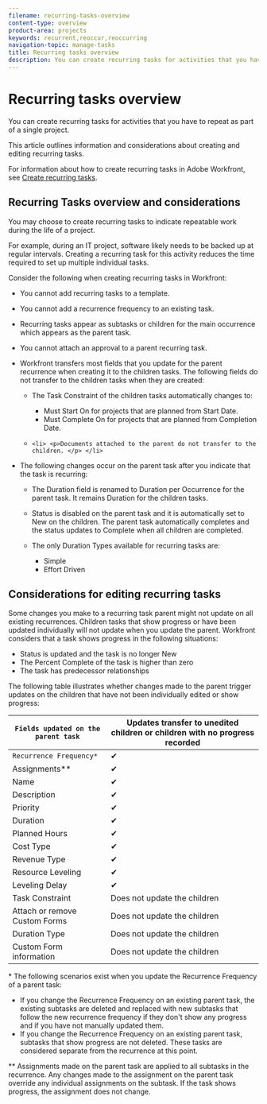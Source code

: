 ```yaml
---
filename: recurring-tasks-overview
content-type: overview
product-area: projects
keywords: recurrent,reoccur,reoccurring
navigation-topic: manage-tasks
title: Recurring tasks overview
description: You can create recurring tasks for activities that you have to repeat as part of a single project.
---
```


# Recurring tasks overview

You can create recurring tasks for activities that you have to repeat as part of a single project.

This article outlines information and considerations about creating and editing recurring tasks.

For information about how to create recurring tasks in Adobe Workfront, see [Create recurring tasks](../../../manage-work/tasks/create-tasks/create-recurring-tasks.md).

## Recurring Tasks overview and considerations

You may choose to create recurring tasks to indicate repeatable work during the life of a project.

For example, during an IT project, software likely needs to be backed up at regular intervals. Creating a recurring task for this activity reduces the time required to set up multiple individual tasks.

Consider the following when creating recurring tasks in Workfront:

* You cannot add recurring tasks to a template. 
* You cannot add a recurrence frequency to an existing task. 
* Recurring tasks appear as subtasks or children for the main occurrence which appears as the parent task. 
* You cannot attach an approval to a parent recurring task. 
* Workfront transfers most fields that you update for the parent recurrence when creating it to the children tasks.&nbsp;The following fields do not transfer to the children tasks when they are created:

  * The Task Constraint of the children tasks automatically changes to:

    * Must Start On for projects that are planned from Start Date. 
    * Must Complete On for projects that are planned from Completion Date.

  * `<li> <p>Documents attached to the parent do not transfer to the children. </p> </li>`

* The following changes occur on the parent task after you indicate that the task is recurring:

  * The Duration field is renamed to Duration per Occurrence for the parent task. It remains Duration for the children tasks. 
  * Status is disabled on the parent task and it is automatically set to New on the children. The parent task automatically completes and the status updates to&nbsp;Complete when all children are completed. 
  * The only Duration Types available for recurring tasks are:

    * Simple
    * Effort Driven

## Considerations for editing recurring tasks

Some changes you make to a recurring task parent might not update on all existing recurrences. Children tasks that show progress or have been updated individually will not update when you update the parent. Workfront considers that a task shows progress in the following situations:

* Status is updated and the task is no longer New
* The Percent Complete of the task is higher than zero
* The task has predecessor relationships

The following table illustrates whether changes made to the parent trigger updates on the children that have not been individually edited or show progress:

| `Fields updated on the parent task`  |Updates transfer to unedited children or children with no progress recorded |
|---|---|
| `Recurrence Frequency*`  |✔ |
| Assignments&#42;&#42; | ✔ |
| Name | ✔ |
| Description | ✔ |
| Priority | ✔ |
| Duration | ✔ |
| Planned Hours | ✔ |
| Cost Type | ✔ |
| Revenue&nbsp;Type | ✔ |
| Resource Leveling | ✔ |
| Leveling Delay | ✔ |
| Task&nbsp;Constraint |Does not update the children |
| Attach or remove Custom&nbsp;Forms |Does not update the children |
| Duration&nbsp;Type |Does not update the children |
| Custom&nbsp;Form information |Does not update the children |

&#42; The following scenarios exist when you update the&nbsp;Recurrence Frequency of a parent task:

* If you change the Recurrence Frequency on an existing parent task, the existing subtasks are deleted and replaced with new subtasks that follow the new recurrence frequency if they don't show any progress and if you have not manually updated them. 
* If you change the Recurrence Frequency on an existing parent task, subtasks that show progress are not deleted. These tasks are considered separate from the recurrence at this point.

&#42;&#42; Assignments made on the parent task are applied to all subtasks in the recurrence. Any changes made to the assignment on the parent task override any individual assignments on the subtask. If the task shows progress, the assignment does not change.

&nbsp;
